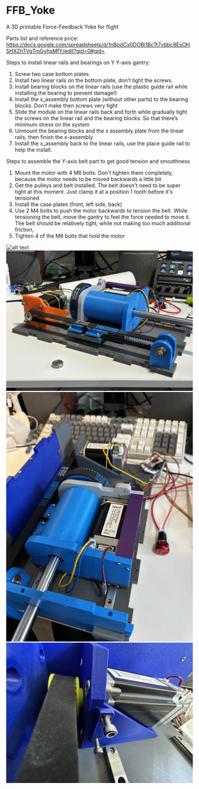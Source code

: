 # FFB_Yoke
A 3D printable Force-Feedback Yoke for flight

Parts list and reference price:
https://docs.google.com/spreadsheets/d/1nBpdCx0DOBi1BcTt7vbbc8EsOH5HXZhTVgTmGyhsMfY/edit?gid=0#gid=

Steps to install linear rails and bearings on Y Y-axis gantry:

1. Screw two case bottom plates
2. Install two linear rails on the bottom plate, don’t tight the screws.
3. Install bearing blocks on the linear rails (use the plastic guide rail while installing the bearing to prevent damage!)
4. Install the x_assembly bottom plate (without other parts) to the bearing blocks. Don’t make then screws very tight
5. Slide the module on the linear rails back and forth while gradually tight the screws on the linear rail and the bearing blocks. So that there’s minimum stress on the system
6. Unmount the bearing blocks and the x assembly plate from the linear rails, then finish the x-assembly
7. Install the x_assembly back to the linear rails, use the place guide rail to help the install.

Steps to assemble the Y-axis belt part to get good tension and smoothness

1. Mount the motor with 4 M6 bolts. Don't tighten them completely, because the motor needs to be moved backwards a little bit
2. Get the pulleys and belt installed. The belt doesn't need to be super tight at this moment. Just clamp it at a position 1 tooth before it's tensioned
3. Install the case plates (front, left side, back)
4. Use 2 M4 bolts to push the motor backwards to tension the belt. While tensioning the belt, move the gantry to feel the force needed to move it. The belt should be relatively tight, while not making too much additional friction, 
5. Tighten 4 of the M6 bolts that hold the motor

![alt text](https://github.com/yuchenyan0107/FFB_Yoke/blob/main/pictures/front.png "front view")
![alt text](https://github.com/yuchenyan0107/FFB_Yoke/blob/main/pictures/side.jpg "picture from the side")
![alt text](https://github.com/yuchenyan0107/FFB_Yoke/blob/main/pictures/top_side.webp "picture from the side")
![alt text](https://github.com/yuchenyan0107/FFB_Yoke/blob/main/pictures/belt_tensioner.jpg "Y_motor_belt")

